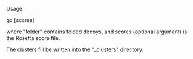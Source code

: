 Usage:

gc <folder> [scores]

where "folder" contains folded decoys, and scores (optional argument) is the Rosetta score file.

The clusters fill be written into the "<folder>_clusters" directory.
